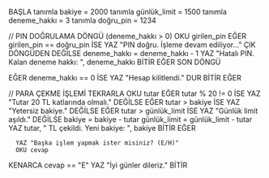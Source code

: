 BAŞLA
  tanımla bakiye = 2000
  tanımla günlük_limit = 1500
  tanımla deneme_hakkı = 3
  tanımla doğru_pin = 1234

  // PIN DOĞRULAMA
  DÖNGÜ (deneme_hakkı > 0)
      OKU girilen_pin
      EĞER girilen_pin == doğru_pin İSE
          YAZ "PIN doğru. İşleme devam ediliyor..."
          ÇIK DÖNGÜDEN
      DEĞİLSE
          deneme_hakkı = deneme_hakkı - 1
          YAZ "Hatalı PIN. Kalan deneme hakkı: ", deneme_hakkı
      BİTİR EĞER
  SON DÖNGÜ

  EĞER deneme_hakkı == 0 İSE
      YAZ "Hesap kilitlendi."
      DUR
  BİTİR EĞER

  // PARA ÇEKME İŞLEMİ
  TEKRARLA
      OKU tutar
      EĞER tutar % 20 != 0 İSE
          YAZ "Tutar 20 TL katlarında olmalı."
      DEĞİLSE EĞER tutar > bakiye İSE
          YAZ "Yetersiz bakiye."
      DEĞİLSE EĞER tutar > günlük_limit İSE
          YAZ "Günlük limit aşıldı."
      DEĞİLSE
          bakiye = bakiye - tutar
          günlük_limit = günlük_limit - tutar
          YAZ tutar, " TL çekildi. Yeni bakiye: ", bakiye
      BİTİR EĞER

      YAZ "Başka işlem yapmak ister misiniz? (E/H)"
      OKU cevap
  KENARCA cevap == "E"
  YAZ "İyi günler dileriz."
BİTİR
